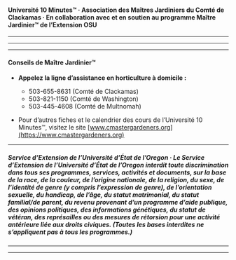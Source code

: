 #### Université 10 Minutes™ · Association des Maîtres Jardiniers du Comté de Clackamas · En collaboration avec et en soutien au programme Maître Jardinier™ de l’Extension OSU

---

---

---

#### Conseils de Maître Jardinier™

- **Appelez la ligne d’assistance en horticulture à domicile :**
  - 503-655-8631 (Comté de Clackamas)
  - 503-821-1150 (Comté de Washington)
  - 503-445-4608 (Comté de Multnomah)

- Pour d’autres fiches et le calendrier des cours de l’Université 10 Minutes™, visitez le site [www.cmastergardeners.org](https://www.cmastergardeners.org)

---

##### Service d’Extension de l’Université d’État de l’Oregon · Le Service d’Extension de l’Université d’État de l’Oregon interdit toute discrimination dans tous ses programmes, services, activités et documents, sur la base de la race, de la couleur, de l’origine nationale, de la religion, du sexe, de l’identité de genre (y compris l’expression de genre), de l’orientation sexuelle, du handicap, de l’âge, du statut matrimonial, du statut familial/de parent, du revenu provenant d’un programme d’aide publique, des opinions politiques, des informations génétiques, du statut de vétéran, des représailles ou des mesures de rétorsion pour une activité antérieure liée aux droits civiques. (Toutes les bases interdites ne s’appliquent pas à tous les programmes.)

---
---